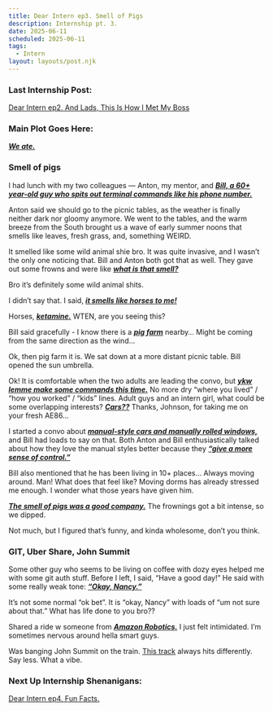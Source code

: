 ```yaml
---
title: Dear Intern ep3. Smell of Pigs
description: Internship pt. 3.
date: 2025-06-11
scheduled: 2025-06-11
tags:
  - Intern
layout: layouts/post.njk
---
```


<h3>Last Internship Post:</h3>
<a href="{{ '/posts/dearinternep2/' | url }}">Dear Intern ep2. And Lads, This Is How I Met My Boss</a>

<h3>Main Plot Goes Here:</h3>

***<u>We ate.***</u>

<h3>Smell of pigs</h3>

I had lunch with my two colleagues — Anton, my mentor, and ***<u>Bill, a 60+ year-old guy who spits out terminal commands like his phone number.***</u>

Anton said we should go to the picnic tables, as the weather is finally neither dark nor gloomy anymore. We went to the tables, and the warm breeze from the South brought us a wave of early summer noons that smells like leaves, fresh grass, and, something WEIRD.

It smelled like some wild animal shie bro. It was quite invasive, and I wasn’t the only one noticing that. Bill and Anton both got that as well. They gave out some frowns and were like ***<u>what is that smell?***</u>

Bro it’s definitely some wild animal shits.

I didn’t say that. I said, ***<u>it smells like horses to me!***</u>

Horses, ***<u>ketamine.***</u> WTEN, are you seeing this?

Bill said gracefully - I know there is a ***<u>pig farm***</u> nearby… Might be coming from the same direction as the wind…

Ok, then pig farm it is. We sat down at a more distant picnic table. Bill opened the sun umbrella.

Ok! It is comfortable when the two adults are leading the convo, but ***<u>ykw lemme make some commands this time.***</u> No more dry “where you lived” / “how you worked” / “kids” lines. Adult guys and an intern girl, what could be some overlapping interests? ***<u>Cars??***</u> Thanks, Johnson, for taking me on your fresh AE86…

I started a convo about ***<u>manual-style cars and manually rolled windows,***</u> and Bill had loads to say on that. Both Anton and Bill enthusiastically talked about how they love the manual styles better because they ***<u>“give a more sense of control.”***</u>

Bill also mentioned that he has been living in 10+ places… Always moving around. Man! What does that feel like? Moving dorms has already stressed me enough. I wonder what those years have given him.

***<u>The smell of pigs was a good company.***</u> The frownings got a bit intense, so we dipped.

Not much, but I figured that’s funny, and kinda wholesome, don’t you think.

<h3>GIT, Uber Share, John Summit</h3>

Some other guy who seems to be living on coffee with dozy eyes helped me with some git auth stuff. Before I left, I said, “Have a good day!” He said with some really weak tone: ***<u>“Okay, Nancy.”***</u>

It’s not some normal “ok bet”. It is “okay, Nancy” with loads of “um not sure about that.” What has life done to you bro??

Shared a ride w someone from ***<u>Amazon Robotics.***</u> I just felt intimidated. I’m sometimes nervous around hella smart guys.

Was banging John Summit on the train. [This track](https://open.spotify.com/track/0xaXwvcjq7aAKwMKe22Bw7?si=6ccb436a8f644a88) always hits differently. Say less. What a vibe.


<h3>Next Up Internship Shenanigans:</h3>
<a href="{{ '/posts/dearinternep4/' | url }}">Dear Intern ep4. Fun Facts.</a>


